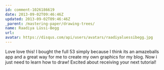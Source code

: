 ```yaml
---
id: comment-1026186619
date: 2013-09-02T09:46:46Z
updated: 2013-09-02T09:46:46Z
_parent: /mastering-paper/drawing-trees/
name: Raadiya Lüssi-Begg
url:
avatar: https://disqus.com/api/users/avatars/raadiyaluessibegg.jpg
---
```


Love love this! I bought the full 53 simply because I think its an amazeballs
app and a great way for me to create my own graphics for my blog. Now i just
need to learn how to draw! Excited about receiving your next tutorial!
